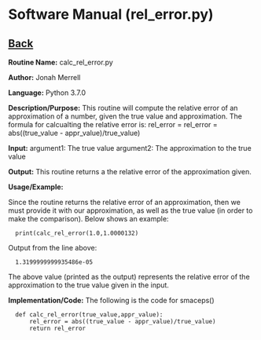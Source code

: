 # Software Manual (rel_error.py)

## [Back](../softwaremanual)

**Routine Name:**           calc_rel_error.py

**Author:** Jonah Merrell

**Language:** Python 3.7.0

**Description/Purpose:** This routine will compute the relative error of an approximation of a number, given the
 true value and approximation. The formula for calcualting the relative error is: rel_error = rel_error = abs((true_value - appr_value)/true_value)

**Input:** argument1: The true value
		   argument2: The approximation to the true value

**Output:** This routine returns a the relative error of the approximation given.

**Usage/Example:**

Since the routine returns the relative error of an approximation, then we must provide it with our approximation, as well
 as the true value (in order to make the comparison). Below shows an example:

      print(calc_rel_error(1.0,1.0000132)

Output from the line above:

      1.3199999999935486e-05

The above value (printed as the output) represents the relative error of the approximation to the true value given in the input.

**Implementation/Code:** The following is the code for smaceps()


      def calc_rel_error(true_value,appr_value):
          rel_error = abs((true_value - appr_value)/true_value)
          return rel_error
